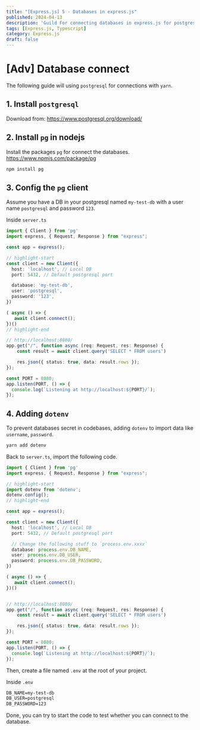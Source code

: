 ```yaml
---
title: "[Express.js] 5 - Databases in express.js"
published: 2024-04-13
description: 'Guild For connecting databases in express.js for postgresql'
tags: [Express.js, Typescript]
category: Express.js
draft: false
---
```


# [Adv] Database connect

The following guide will using `postgresql` for connections with `yarn`.

## 1. Install `postgresql`

Download from:
https://www.postgresql.org/download/


## 2. Install `pg` in nodejs
Install the packages `pg` for connect the databases.
https://www.npmjs.com/package/pg

```bash
npm install pg
```

## 3. Config the `pg` client

Assume you have a DB in your postgresql named `my-test-db` with a user name `postgresql` and password `123`.

Inside `server.ts`
```ts title="server.ts"
import { Client } from 'pg'
import express, { Request, Response } from "express";

const app = express();

// highlight-start
const client = new Client({
  host: 'localhost', // Local DB
  port: 5432, // Default postgresql port

  database: 'my-test-db',
  user: 'postgresql',
  password: '123',
})

( async () => {
   await client.connect();
})()
// highlight-end

// http://localhost:8080/
app.get("/", function async (req: Request, res: Response) {
    const result = await client.query('SELECT * FROM users')

    res.json({ status: true, data: result.rows });
});

const PORT = 8080;
app.listen(PORT, () => {
  console.log(`Listening at http://localhost:${PORT}/`);
});
```

## 4. Adding `dotenv` 
To prevent databases secret in codebases, adding `dotenv` to import data like `username`, `password`.

```bash
yarn add dotenv
```

Back to `server.ts`, import the following code.

```ts title="server.ts"
import { Client } from 'pg'
import express, { Request, Response } from "express";

// highlight-start
import dotenv from 'dotenv';
dotenv.config();
// highlight-end

const app = express();

const client = new Client({
  host: 'localhost', // Local DB
  port: 5432, // Default postgresql port

  // Change the following stuff to `process.env.xxxx`
  database: process.env.DB_NAME,
  user: process.env.DB_USER,
  password: process.env.DB_PASSWORD,
})

( async () => {
   await client.connect();
})()


// http://localhost:8080/
app.get("/", function async (req: Request, res: Response) {
    const result = await client.query('SELECT * FROM users')

    res.json({ status: true, data: result.rows });
});

const PORT = 8080;
app.listen(PORT, () => {
  console.log(`Listening at http://localhost:${PORT}/`);
});
```

Then, create a file named `.env` at the root of your project.

Inside `.env`
```md title=".env"
DB_NAME=my-test-db
DB_USER=postgresql
DB_PASSWORD=123
```

Done, you can try to start the code to test whether you can connect to the database.
